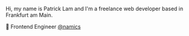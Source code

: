 Hi, my name is Patrick Lam and I'm a freelance web developer based in Frankfurt am Main.

🏢  Frontend Engineer [@namics](https://github.com/namics)

